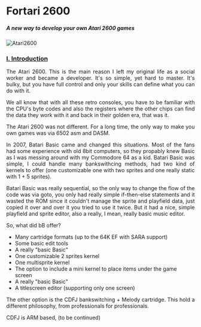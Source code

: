 <h1><b>Fortari 2600</b></h1><h5><i>A new way to develop your own Atari 2600 games</i></h5>
<img src="https://www.pngkit.com/png/full/222-2221121_all-things-printed-recorded-atari-2600.png" alt="Atari2600"> 
 
<h3><u>I. Introduction</u></h3>
<p align="justify">The Atari 2600. This is the main reason I left my original life as a social worker and became a developer. It's so simple, yet hard to master. It's bulky, but you have full control and only your skills can define what you can do with it.</p>
<p align="justify">We all know that with all these retro consoles, you have to be familiar with the CPU's byte codes and also the registers where the other chips can find the data they work with it and back in their golden era, that was it.</p>
<p align="justify">The Atari 2600 was not different. For a long time, the only way to make you own games was via 6502 asm and DASM.</p>

<p align="justify">In 2007, Batari Basic came and changed this situations. Most of the fans had some experience with old 8bit computers, so they propably knew Basic as I was messing around with my Commodore 64 as a kid. Batari Basic was simple, I could handle many bankswithcing methods, had two kind of kernels to offer (one customizable one with two sprites and one really static with 1 + 5 sprites).</p>
<p align="justify">Batari Basic was really sequential, so the only way to change the flow of the code was via goto, you only had really simple if-then-else statements and it wasted the ROM since it couldn't manage the sprite and playfield data, just copied it over and over it you tried to use it twice. But it had a nice, simple playfield and sprite editor, also a really, I mean, really basic music editor.</p>
<p align="justify">So, what did bB offer?</p>
<ul>
<li>Many cartridge formats (up to the 64K EF with SARA support)</li>
<li>Some basic edit tools</li>
<li>A really "basic Basic"</li>
<li>One customizable 2 sprites kernel</li>
<li>One multisprite kernel</li>
<li>The option to include a mini kernel to place items under the game screen</li>
<li>A really "basic Basic"</li>
<li>A titlescreen editor (supporting only one screen)</li>
</ul>
<p align="justify">The other option is the CDFJ bankswitching + Melody cartridge. This hold a different philosophy, from professionals for professionals.</p>
<p align="justify">CDFJ is ARM based, (to be continued)</p>
